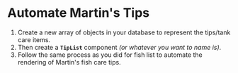 # Automate Martin's Tips

1. Create a new array of objects in your database to represent the tips/tank care items.
1. Then create a **`TipList`** component _(or whatever you want to name is)_.
1. Follow the same process as you did for fish list to automate the rendering of Martin's fish care tips.

